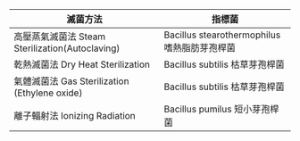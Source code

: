 | 滅菌方法                                        | 指標菌                                       |
| ----------------------------------------------- | -------------------------------------------- |
| 高壓蒸氣滅菌法 Steam Sterilization(Autoclaving) | Bacillus stearothermophilus 嗜熱脂肪芽孢桿菌 |
| 乾熱滅菌法 Dry Heat Sterilization               | Bacillus subtilis 枯草芽孢桿菌               |
| 氣體滅菌法 Gas Sterilization (Ethylene oxide)   | Bacillus subtilis 枯草芽孢桿菌               |
| 離子輻射法 Ionizing Radiation                   | Bacillus pumilus 短小芽孢桿菌                                             |
